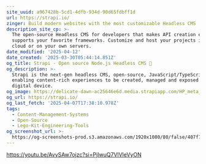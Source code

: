 ```yaml
---
site_uuid: a967428b-5cd1-4dfb-934d-90d65fdbff1d
url: https://strapi.io/
zinger: Build modern websites with the most customizable Headless CMS
description_site_cp: >-
  The open-source Headless CMS for developers that makes API creation easy, and
  supports your favorite frameworks. Customize and host your projects in the
  cloud or on your own servers.
date_modified: '2025-04-12'
date_created: '2025-03-30T05:44:14.851Z'
og_title: Strapi - Open source Node.js Headless CMS 🚀
og_description: >-
  Strapi is the next-gen headless CMS, open-source, JavaScript/TypeScript,
  enabling content-rich experiences to be created, managed and exposed to any
  digital device.
og_image: https://delicate-dawn-ac25646e6d.media.strapiapp.com/HP_meta_b32f546a40.png
og_url: https://strapi.io/
og_last_fetch: '2025-04-07T17:38:10.978Z'
tags:
  - Content-Management-Systems
  - Open-Source
  - Lego-Kit-Engineering-Tools
og_screenshot_url: >-
  https://og-screenshots-prod.s3.amazonaws.com/1920x1080/80/false/407f720fd5c830ad860e0d85debde08f7478c0aade2a241d5306ccee6e9aaeac.jpeg
---
```















https://youtu.be/AvySAw7ojzc?si=PjIwuQ7VlVleVyON